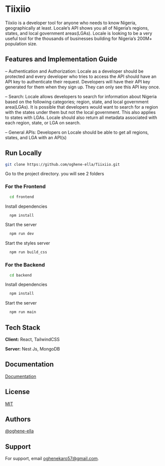 # Tiixiio

Tiixiio is a developer tool for anyone who needs to know Nigeria, geographically at least. Locale’s API shows you all of Nigeria’s regions, states, and local government areas(LGAs). Locale is looking to be a very useful tool for the thousands of businesses building for Nigeria’s 200M+ population size. 


## Features and Implementation Guide

– Authentication and Authorization: Locale as a developer should be protected and every developer who tries to access the API should have an API key to authenticate their request. Developers will have their API key generated for them when they sign up. They can only see this API key once.

– Search: Locale allows developers to search for information about Nigeria based on the following categories; region, state, and local government area(LGAs). It is possible that developers would want to search for a region with the states under them but not the local government. This also applies to states with LGAs. Locale should also return all metadata associated with each region, state, or LGA on search.

– General APIs: Developers on Locale should be able to get all regions, states, and LGA with an API(s)


## Run Locally

```bash
git clone https://github.com/oghene-ella/Tiixiio.git
```

Go to the project directory. you will see 2 folders

### For the Frontend
```bash
  cd frontend
```

Install dependencies

```bash
  npm install
```

Start the server

```bash
  npm run dev
```

Start the styles server

```bash
  npm run build_css
```


### For the Backend
```bash
  cd backend
```

Install dependencies

```bash
  npm install
```

Start the server

```bash
  npm run main
```
## Tech Stack

**Client:** React, TailwindCSS

**Server:** Nest Js, MongoDB


## Documentation

[Documentation](https://linktodocumentation)


## License

[MIT](https://choosealicense.com/licenses/mit/)


## Authors

[@oghene-ella](https://github.com/oghene-ella)


## Support

For support, email oghenekaro57@gmail.com.

